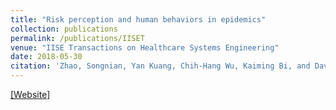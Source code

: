 ```yaml
---
title: "Risk perception and human behaviors in epidemics"
collection: publications
permalink: /publications/IISET
venue: "IISE Transactions on Healthcare Systems Engineering"
date: 2018-05-30
citation: 'Zhao, Songnian, Yan Kuang, Chih-Hang Wu, Kaiming Bi, and David Ben-Arieh. "Risk perception and human behaviors in epidemics." IISE Transactions on Healthcare Systems Engineering 8, no. 4 (2018): 315-328.'
---
```

[[Website]](https://www.tandfonline.com/doi/full/10.1080/24725579.2018.1464085?needAccess=true)
